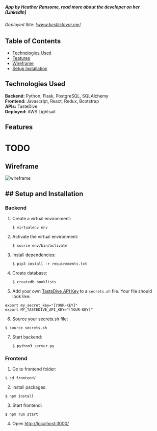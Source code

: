 ##### App by **Heather Ransome**, read more about the developer on her [LinkedIn]<br>
###### Deployed Site: [www.bestlistevar.me]<br>

## Table of Contents
* [Technologies Used](#techused)
* [Features](#features)
* [Wireframe](#wireframe)
* [Setup Installation](#setup)

## <a name="techused"></a>Technologies Used
__Backend:__ Python, Flask, PostgreSQL, SQLAlchemy<br>
__Frontend:__ Javascript, React, Redux, Bootstrap<br>
__APIs:__ TasteDive<br>
__Deployed:__ AWS Lightsail<br>

## <a name="features"></a>Features
# TODO

## <a name="wireframe"></a>Wireframe
![wireframe](../static/HB%20Project_%20Phase%201.jpeg) 

## ## <a name="setup"></a>Setup and Installation

### Backend

1. Create a virtual environment:
   ```
   $ virtualenv env
   ```

2. Activate the virtual environment:
   ```
   $ source env/bin/activate
   ```

3. Install dependencies:
   ```
   $ pip3 install -r requirements.txt
   ```

4. Create database:
   ```
   $ createdb booklists
   ```

5. Add your own [TasteDive API Key](https://tastedive.com/read/api) to a `secrets.sh` file. Your file should look like:
```
export my_secret_key="[YOUR-KEY]"
export MY_TASTEDIVE_API_KEY="[YOUR-KEY]"
```

6. Source your secrets.sh file:
```
$ source secrets.sh
```

7. Start backend:
   ```
   $ python3 server.py
   ```

### Frontend

1. Go to frontend folder:
  ```
  $ cd frontend/
  ```

2. Install packages:
  ```
  $ npm install
  ```

3. Start frontend:
  ```
  $ npm run start
  ```

4. Open [http://localhost:3000/](http://localhost:3000/)